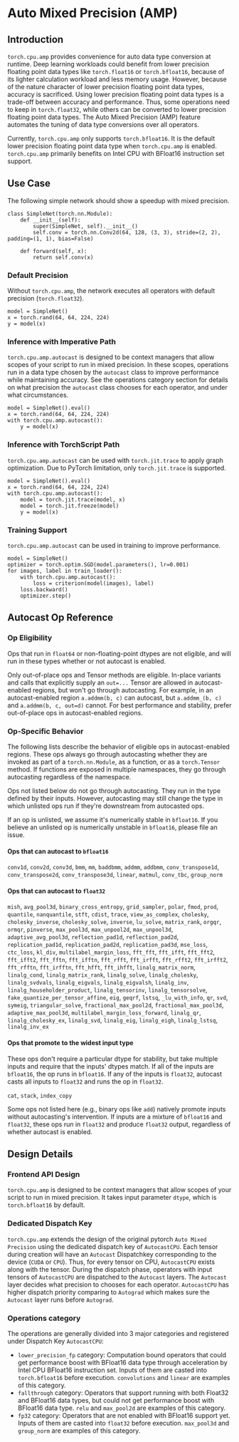 Auto Mixed Precision (AMP)
==========================

## Introduction

`torch.cpu.amp` provides convenience for auto data type conversion at runtime. Deep learning workloads could benefit from lower precision floating point data types like `torch.float16` or `torch.bfloat16`, because of its lighter calculation workload and less memory usage. However, because of the nature character of lower precision floating point data types, accuracy is sacrificed. Using lower precision floating point data types is a trade-off between accuracy and performance. Thus, some operations need to keep in `torch.float32`, while others can be converted to lower precision floating point data types. The Auto Mixed Precision (AMP) feature automates the tuning of data type conversions over all operators.

Currently, `torch.cpu.amp` only supports `torch.bfloat16`. It is the default lower precision floating point data type when `torch.cpu.amp` is enabled. `torch.cpu.amp` primarily benefits on Intel CPU with BFloat16 instruction set support.

## Use Case

The following simple network should show a speedup with mixed precision.

```
class SimpleNet(torch.nn.Module):
    def __init__(self):
        super(SimpleNet, self).__init__()
        self.conv = torch.nn.Conv2d(64, 128, (3, 3), stride=(2, 2), padding=(1, 1), bias=False)

    def forward(self, x):
        return self.conv(x)
```

### Default Precision

Without `torch.cpu.amp`, the network executes all operators with default precision (`torch.float32`).
```
model = SimpleNet()
x = torch.rand(64, 64, 224, 224)
y = model(x)
```

### Inference with Imperative Path

`torch.cpu.amp.autocast` is designed to be context managers that allow scopes of your script to run in mixed precision. In these scopes, operations run in a data type chosen by the `autocast` class to improve performance while maintaining accuracy. See the operations category section for details on what precision the `autocast` class chooses for each operator, and under what circumstances.

```
model = SimpleNet().eval()
x = torch.rand(64, 64, 224, 224)
with torch.cpu.amp.autocast():
    y = model(x)
```

### Inference with TorchScript Path

`torch.cpu.amp.autocast` can be used with `torch.jit.trace` to apply graph optimization. Due to PyTorch limitation, only `torch.jit.trace` is supported.

```
model = SimpleNet().eval()
x = torch.rand(64, 64, 224, 224)
with torch.cpu.amp.autocast():
    model = torch.jit.trace(model, x)
    model = torch.jit.freeze(model)
    y = model(x)
```

### Training Support

`torch.cpu.amp.autocast` can be used in training to improve performance.

```
model = SimpleNet()
optimizer = torch.optim.SGD(model.parameters(), lr=0.001)
for images, label in train_loader():
    with torch.cpu.amp.autocast():
        loss = criterion(model(images), label)
    loss.backward()
    optimizer.step()
```

## Autocast Op Reference

### Op Eligibility

Ops that run in `float64` or non-floating-point dtypes are not eligible, and will run in these types whether or not autocast is enabled.

Only out-of-place ops and Tensor methods are eligible. In-place variants and calls that explicitly supply an `out=...` Tensor
are allowed in autocast-enabled regions, but won't go through autocasting. For example, in an autocast-enabled region `a.addmm(b, c)` can autocast, but `a.addmm_(b, c)` and `a.addmm(b, c, out=d)` cannot. For best performance and stability, prefer out-of-place ops in autocast-enabled regions.

### Op-Specific Behavior

The following lists describe the behavior of eligible ops in autocast-enabled regions. These ops always go through autocasting whether they are invoked as part of a `torch.nn.Module`, as a function, or as a `torch.Tensor` method. If functions are exposed in multiple namespaces, they go through autocasting regardless of the namespace.

Ops not listed below do not go through autocasting. They run in the type defined by their inputs. However, autocasting may still change the type in which unlisted ops run if they're downstream from autocasted ops.

If an op is unlisted, we assume it's numerically stable in `bfloat16`. If you believe an unlisted op is numerically unstable in `bfloat16`, please file an issue.

#### Ops that can autocast to `bfloat16`

`conv1d`, `conv2d`, `conv3d`, `bmm`, `mm`, `baddbmm`, `addmm`, `addbmm`, `conv_transpose1d`, `conv_transpose2d`, `conv_transpose3d`, `linear`, `matmul`, `conv_tbc`, `group_norm`

#### Ops that can autocast to `float32`

`mish`, `avg_pool3d`, `binary_cross_entropy`, `grid_sampler`, `polar`, `fmod`, `prod`, `quantile`, `nanquantile`, `stft`, `cdist`, `trace`, `view_as_complex`, `cholesky`, `cholesky_inverse`, `cholesky_solve`, `inverse`, `lu_solve`, `matrix_rank`, `orgqr`, `ormqr`, `pinverse`, `max_pool3d`, `max_unpool2d`, `max_unpool3d`, `adaptive_avg_pool3d`, `reflection_pad1d`, `reflection_pad2d`, `replication_pad1d`, `replication_pad2d`, `replication_pad3d`, `mse_loss`, `ctc_loss`, `kl_div`, `multilabel_margin_loss`, `fft_fft`, `fft_ifft`, `fft_fft2`, `fft_ifft2`, `fft_fftn`, `fft_ifftn`, `fft_rfft`, `fft_irfft`, `fft_rfft2`, `fft_irfft2`, `fft_rfftn`, `fft_irfftn`, `fft_hfft`, `fft_ihfft`, `linalg_matrix_norm`, `linalg_cond`, `linalg_matrix_rank`, `linalg_solve`, `linalg_cholesky`, `linalg_svdvals`, `linalg_eigvals`, `linalg_eigvalsh`, `linalg_inv`, `linalg_householder_product`, `linalg_tensorinv`, `linalg_tensorsolve`, `fake_quantize_per_tensor_affine`, `eig`, `geqrf`, `lstsq`, `_lu_with_info`, `qr`, `svd`, `symeig`, `triangular_solve`, `fractional_max_pool2d`, `fractional_max_pool3d`, `adaptive_max_pool3d`, `multilabel_margin_loss_forward`, `linalg_qr`, `linalg_cholesky_ex`, `linalg_svd`, `linalg_eig`, `linalg_eigh`, `linalg_lstsq`, `linalg_inv_ex`

#### Ops that promote to the widest input type

These ops don't require a particular dtype for stability, but take multiple inputs and require that the inputs' dtypes match.  If all of the inputs are `bfloat16`, the op runs in `bfloat16`.  If any of the inputs is `float32`, autocast casts all inputs to `float32` and runs the op in `float32`.

`cat`, `stack`, `index_copy`

Some ops not listed here (e.g., binary ops like `add`) natively promote inputs without autocasting's intervention.  If inputs are a mixture of `bfloat16` and `float32`, these ops run in `float32` and produce `float32` output, regardless of whether autocast is enabled.

## Design Details

### Frontend API Design

`torch.cpu.amp` is designed to be context managers that allow scopes of your script to run in mixed precision. It takes input parameter `dtype`, which is `torch.bfloat16` by default.

### Dedicated Dispatch Key

`torch.cpu.amp` extends the design of the original pytorch `Auto Mixed Precision` using the dedicated dispatch key of `AutocastCPU`. Each tensor during creation will have an `Autocast` Dispatchkey corresponding to the device (`CUDA` or `CPU`). Thus, for every tensor on CPU, `AutocastCPU` exists along with the tensor. During the dispatch phase, operators with input tensors of `AutocastCPU` are dispatched to the `Autocast` layers. The `Autocast` layer decides what precision to chooses for each operator. `AutocastCPU` has higher dispatch priority comparing to `Autograd` which makes sure the `Autocast` layer runs before `Autograd`.

### Operations category

The operations are generally divided into 3 major categories and registered under Dispatch Key `AutocastCPU`:
* `lower_precision_fp` category: Computation bound operators that could get performance boost with BFloat16 data type through acceleration by Intel CPU BFloat16 instruction set. Inputs of them are casted into `torch.bfloat16` before execution. `convolutions` and `linear` are examples of this category.
* `fallthrough` category: Operators that support running with both Float32 and BFloat16 data types, but could not get performance boost with BFloat16 data type. `relu` and `max_pool2d` are examples of this category.
* `fp32` category: Operators that are not enabled with BFloat16 support yet. Inputs of them are casted into `float32` before execution. `max_pool3d` and `group_norm` are examples of this category.
